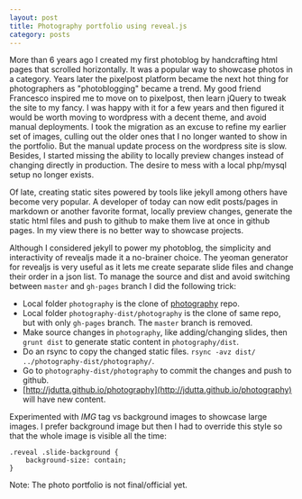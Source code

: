 ```yaml
---
layout: post
title: Photography portfolio using reveal.js
category: posts
---
```


More than 6 years ago I created my first photoblog by handcrafting html pages that scrolled horizontally.
It was a popular way to showcase photos in a category. Years later the pixelpost platform became the
next hot thing for photographers as "photoblogging" became a trend. 
My good friend Francesco inspired me to move on to pixelpost, then learn jQuery to tweak the site 
to my fancy. I was happy with it for a few years and then figured it would be worth moving to 
wordpress with a decent theme, and avoid manual deployments. I took the migration as an excuse to
refine my earlier set of images, culling out the older ones that I no longer wanted to show in 
the portfolio. But the manual update process on the wordpress site is slow. Besides, I started
missing the ability to locally preview changes instead of changing directly in production. 
The desire to mess with a local php/mysql setup no longer exists.

Of late, creating static sites powered by tools like jekyll among others have become very popular.
A developer of today can now edit posts/pages in markdown or another favorite format, locally
preview changes, generate the static html files and push to github to make them live
at once in github pages. In my view there is no better way to showcase projects.

Although I considered jekyll to power my photoblog, the simplicity and interactivity of revealjs
made it a no-brainer choice. The yeoman generator for revealjs is very useful as it lets me
create separate slide files and change their order in a json list.
To manage the source and dist and avoid switching between `master` and `gh-pages` branch I did the
following trick:

* Local folder `photography` is the clone of [photography](https://github.com/jdutta/photography) repo.
* Local folder `photography-dist/photography` is the clone of same repo, but with only `gh-pages` 
branch. The `master` branch is removed.
* Make source changes in `photography`, like adding/changing slides, then `grunt dist` to generate
static content in `photography/dist`.
* Do an rsync to copy the changed static files. `rsync -avz dist/ ../photography-dist/photography/`.
* Go to `photography-dist/photography` to commit the changes and push to github.
* [http://jdutta.github.io/photography](http://jdutta.github.io/photography) will have new content.

Experimented with *IMG* tag vs background images to showcase large images. I prefer background image
but then I had to override this style so that the whole image is visible all the time:

```
.reveal .slide-background {
    background-size: contain;
}
```

Note: The photo portfolio is not final/official yet.

